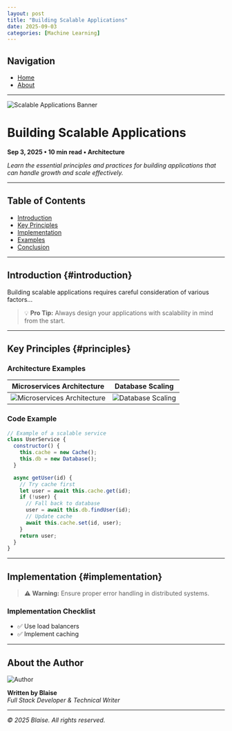 ```yaml
---
layout: post
title: "Building Scalable Applications"
date: 2025-09-03
categories: [Machine Learning]
---
```


## Navigation

- [Home](../index.md)
- [About](../about.md)

---

![Scalable Applications Banner](https://images.unsplash.com/photo-1451187580459-43490279c0fa)

# Building Scalable Applications

**Sep 3, 2025 • 10 min read • Architecture**

_Learn the essential principles and practices for building applications that can handle growth and scale effectively._

---

## Table of Contents

- [Introduction](#introduction)
- [Key Principles](#principles)
- [Implementation](#implementation)
- [Examples](#examples)
- [Conclusion](#conclusion)

---

## Introduction {#introduction}

Building scalable applications requires careful consideration of various factors...

> 💡 **Pro Tip:** Always design your applications with scalability in mind from the start.

---

## Key Principles {#principles}

### Architecture Examples

| Microservices Architecture                                                                  | Database Scaling                                                                  |
| ------------------------------------------------------------------------------------------- | --------------------------------------------------------------------------------- |
| ![Microservices Architecture](https://images.unsplash.com/photo-1454165804606-c3d57bc86b40) | ![Database Scaling](https://images.unsplash.com/photo-1460925895917-afdab827c52f) |

### Code Example

```javascript
// Example of a scalable service
class UserService {
  constructor() {
    this.cache = new Cache();
    this.db = new Database();
  }

  async getUser(id) {
    // Try cache first
    let user = await this.cache.get(id);
    if (!user) {
      // Fall back to database
      user = await this.db.findUser(id);
      // Update cache
      await this.cache.set(id, user);
    }
    return user;
  }
}
```

---

## Implementation {#implementation}

> ⚠️ **Warning:** Ensure proper error handling in distributed systems.

### Implementation Checklist

- ✅ Use load balancers
- ✅ Implement caching

---

## About the Author

![Author](https://images.unsplash.com/photo-1519345182560-3f2917c472ef)

**Written by Blaise**  
_Full Stack Developer & Technical Writer_

---

_© 2025 Blaise. All rights reserved._
